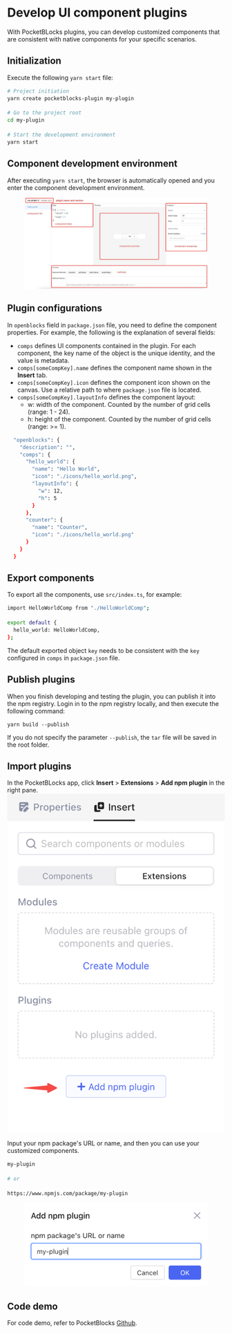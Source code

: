 # Develop UI component plugins

With PocketBLocks plugins, you can develop customized components that are consistent with native components for your specific scenarios.

## Initialization

Execute the following `yarn start` file:

```bash
# Project initiation
yarn create pocketblocks-plugin my-plugin

# Go to the project root
cd my-plugin

# Start the development environment
yarn start
```

## Component development environment

After executing `yarn start`, the browser is automatically opened and you enter the component development environment.

<figure><img src=".gitbook/assets/build-plugins/01.jpeg" alt="Screenshot of component development environment"><figcaption></figcaption></figure>

## Plugin configurations

In `openblocks` field in `package.json` file, you need to define the component properties. For example, the following is the explanation of several fields:

- `comps` defines UI components contained in the plugin. For each component, the key name of the object is the unique identity, and the value is metadata.
- `comps[someCompKey].name` defines the component name shown in the **Insert** tab.
- `comps[someCompKey].icon` defines the component icon shown on the canvas. Use a relative path to where `package.json` file is located.
- `comps[someCompKey].layoutInfo` defines the component layout:
  - w: width of the component. Counted by the number of grid cells (range: 1 - 24).
  - h: height of the component. Counted by the number of grid cells (range: >= 1).

```bash
  "openblocks": {
    "description": "",
    "comps": {
      "hello_world": {
        "name": "Hello World",
        "icon": "./icons/hello_world.png",
        "layoutInfo": {
          "w": 12,
          "h": 5
        }
      },
      "counter": {
        "name": "Counter",
        "icon": "./icons/hello_world.png"
      }
    }
  }
```

## Export components

To export all the components, use `src/index.ts`, for example:

```bash
import HelloWorldComp from "./HelloWorldComp";

export default {
  hello_world: HelloWorldComp,
};
```

The default exported object `key` needs to be consistent with the `key` configured in `comps` in `package.json` file.

## Publish plugins

When you finish developing and testing the plugin, you can publish it into the npm registry. Login in to the npm registry locally, and then execute the following command:

```
yarn build --publish
```

If you do not specify the parameter `--publish`, the `tar` file will be saved in the root folder.

## Import plugins

In the PocketBLocks app, click **Insert** > **Extensions** > **Add npm plugin** in the right pane. <img src=".gitbook/assets/build-plugins/02.png" alt="" data-size="original">

Input your npm package's URL or name, and then you can use your customized components.

```bash
my-plugin

# or

https://www.npmjs.com/package/my-plugin
```

<figure><img src=".gitbook/assets/build-plugins/03.png" alt=""><figcaption></figcaption></figure>

## Code demo

For code demo, refer to PocketBlocks [Github](https://github.com/internoapp/pocketblocks/tree/main/client/packages/openblocks-plugin-demo).

